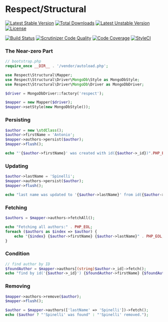 Respect/Structural
==================

[![Latest Stable Version](https://poser.pugx.org/respect/structural/v/stable)](https://packagist.org/packages/respect/structural)
[![Total Downloads](https://poser.pugx.org/respect/structural/downloads)](https://packagist.org/packages/respect/structural)
[![Latest Unstable Version](https://poser.pugx.org/respect/structural/v/unstable)](https://packagist.org/packages/respect/structural)
[![License](https://poser.pugx.org/respect/structural/license)](https://packagist.org/packages/respect/structural)

[![Build Status](https://travis-ci.org/Respect/Structural.svg?branch=master)](https://travis-ci.org/Respect/Structural)
[![Scrutinizer Code Quality](https://scrutinizer-ci.com/g/Respect/Structural/badges/quality-score.png?b=master)](https://scrutinizer-ci.com/g/Respect/Structural/?branch=master)
[![Code Coverage](https://scrutinizer-ci.com/g/Respect/Structural/badges/coverage.png?b=master)](https://scrutinizer-ci.com/g/Respect/Structural/?branch=master)
[![StyleCI](https://styleci.io/repos/2753337/shield)](https://styleci.io/repos/2753337)

### The Near-zero Part

```php
// bootstrap.php
require_once __DIR__ . '/vendor/autoload.php';

use Respect\Structural\Mapper;
use Respect\Structural\Driver\MongoDb\Style as MongoDbStyle;
use Respect\Structural\Driver\MongoDb\Driver as MongoDbDriver;

$driver = MongoDbDriver::factory('respect');

$mapper = new Mapper($driver);
$mapper->setStyle(new MongoDbStyle());
```

### Persisting
```php
$author = new \stdClass();
$author->firstName = 'Antonio';
$mapper->authors->persist($author);
$mapper->flush();

echo "'{$author->firstName}' was created with id({$author->_id})".PHP_EOL;
```

### Updating
```php
$author->lastName = 'Spinelli';
$mapper->authors->persist($author);
$mapper->flush();

echo "last name was updated to '{$author->lastName}' from id({$author->_id})".PHP_EOL;
```

### Fetching
```php
$authors = $mapper->authors->fetchAll();

echo "Fetching all authors:" . PHP_EOL;
foreach ($authors as $index => $author) {
    echo "{$index} {$author->firstName} {$author->lastName}" . PHP_EOL;
}
```

### Condition
```php
// find author by ID
$foundAuthor = $mapper->authors[(string)$author->_id]->fetch();
echo "find by id('{$author->_id}') {$foundAuthor->firstName} {$foundAuthor->lastName}".PHP_EOL;
```

### Removing
```php
$mapper->authors->remove($author);
$mapper->flush();

$author = $mapper->authors(['lastName' => 'Spinelli'])->fetch();
echo ($author ? "'Spinelli' was found" : "'Spinelli' removed.");
```
